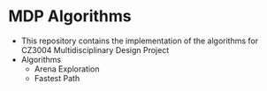 # MDP Algorithms
- This repository contains the implementation of the algorithms for CZ3004 Multidisciplinary Design Project
- Algorithms
    - Arena Exploration
    - Fastest Path
   